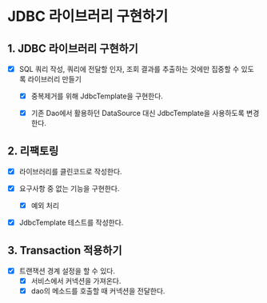 # JDBC 라이브러리 구현하기

## 1. JDBC 라이브러리 구현하기
- [x] SQL 쿼리 작성, 쿼리에 전달할 인자, 조회 결과를 추출하는 것에만 집중할 수 있도록 라이브러리 만들기
  - [x] 중복제거를 위해 JdbcTemplate을 구현한다.
  - [x] 기존 Dao에서 활용하던 DataSource 대신 JdbcTemplate을 사용하도록 변경한다.


## 2. 리팩토링
- [x] 라이브러리를 클린코드로 작성한다.
- [x] 요구사항 중 없는 기능을 구현한다.
  - [x] 예외 처리
- [x] JdbcTemplate 테스트를 작성한다.


## 3. Transaction 적용하기
- [x] 트랜잭션 경계 설정을 할 수 있다.
  - [x] 서비스에서 커넥션을 가져온다.
  - [x] dao의 메소드를 호출할 때 커넥션을 전달한다.
